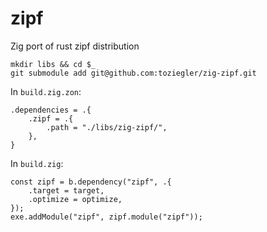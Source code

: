 # zipf
Zig port of rust zipf distribution 

```
mkdir libs && cd $_
git submodule add git@github.com:toziegler/zig-zipf.git
```

In `build.zig.zon`:

```
.dependencies = .{
    .zipf = .{
        .path = "./libs/zig-zipf/",
    },
}
```

In `build.zig`:

```
const zipf = b.dependency("zipf", .{
    .target = target,
    .optimize = optimize,
});
exe.addModule("zipf", zipf.module("zipf"));

```
